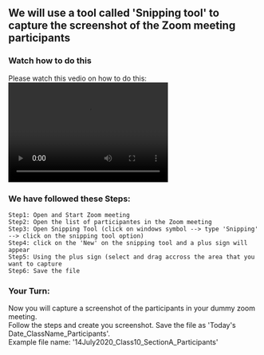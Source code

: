 
## We will use a tool called 'Snipping tool' to capture the screenshot of the Zoom meeting participants 

### Watch how to do this
Please watch this vedio on how to do this:
<video src="capture_attendees_from_Zoom.mp4" width="320" height="200" controls preload></video>

### We have followed these Steps:
```Steps
Step1: Open and Start Zoom meeting
Step2: Open the list of participantes in the Zoom meeting
Step3: Open Snipping Tool (click on windows symbol --> type 'Snipping' --> click on the snipping tool option)
Step4: click on the 'New' on the snipping tool and a plus sign will appear
Step5: Using the plus sign (select and drag accross the area that you want to capture
Step6: Save the file
```

### Your Turn:
Now you will capture a screenshot of the participants in your dummy zoom meeting. <br />
Follow the steps and create you screenshot. Save the file as 'Today's Date_ClassName_Participants'. <br />
Example file name: '14July2020_Class10_SectionA_Participants'



